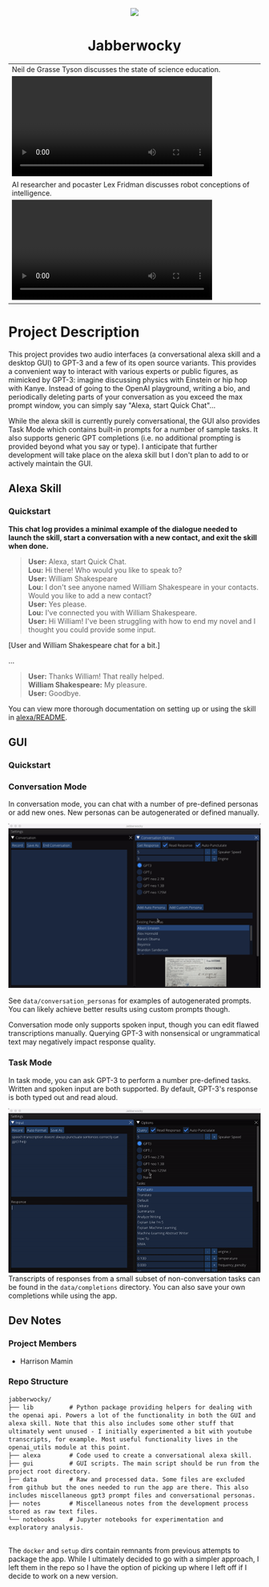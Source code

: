 <p align='center'>
<img src='data/icons/icon.png' height='100'>
<h1 align='center'>Jabberwocky</h1>
</p>

| |
|-|
| Neil de Grasse Tyson discusses the state of science education. |
|<video src="https://user-images.githubusercontent.com/40480855/132139847-0d0014b9-022e-4684-80bf-d46031ca4763.mp4" width="400">|
|AI researcher and pocaster Lex Fridman discusses robot conceptions of intelligence.|
|<video src="https://user-images.githubusercontent.com/40480855/180587882-8eb0e689-86dd-48fe-9ce3-401c360771e8.mp4" width="400">|

    
# Project Description

This project provides two audio interfaces (a conversational alexa skill and a desktop GUI) to GPT-3 and a few of its open source variants. This provides a convenient way to interact with various experts or public figures, as mimicked by GPT-3: imagine discussing physics with Einstein or hip hop with Kanye. Instead of going to the OpenAI playground, writing a bio, and periodically deleting parts of your conversation as you exceed the max prompt window, you can simply say "Alexa, start Quick Chat"...

While the alexa skill is currently purely conversational, the GUI also provides Task Mode which contains built-in prompts for a number of sample tasks. It also supports generic GPT completions (i.e. no additional prompting is provided beyond what you say or type). I anticipate that further development will take place on the alexa skill but I don't plan to add to or actively maintain the GUI.


## Alexa Skill

### Quickstart

**This chat log provides a minimal example of the dialogue needed to launch the skill, start a conversation with a new contact, and exit the skill when done.**

> **User:** Alexa, start Quick Chat.<br>
> **Lou:** Hi there! Who would you like to speak to?<br>
> **User:** William Shakespeare<br>
> **Lou:** I don't see anyone named William Shakespeare in your contacts. Would you like to add a new contact?<br>
> **User:** Yes please.<br>
> **Lou:** I've connected you with William Shakespeare.<br>
> **User:** Hi William! I've been struggling with how to end my novel and I thought you could provide some input.

[User and William Shakespeare chat for a bit.]

...

> **User:** Thanks William! That really helped.<br>
> **William Shakespeare:** My pleasure.<br>
> **User:** Goodbye.

You can view more thorough documentation on setting up or using the skill in [alexa/README](alexa/README.md).

## GUI

### Quickstart

### Conversation Mode

In conversation mode, you can chat with a number of pre-defined personas or add new ones. New personas can be autogenerated or defined manually. 

![](data/clips/demo/add_persona.gif)

See `data/conversation_personas` for examples of autogenerated prompts. You can likely achieve better results using custom prompts though.

Conversation mode only supports spoken input, though you can edit flawed transcriptions manually. Querying GPT-3 with nonsensical or ungrammatical text may negatively impact response quality.

### Task Mode

In task mode, you can ask GPT-3 to perform a number pre-defined tasks. Written and spoken input are both supported. By default, GPT-3's response is both typed out and read aloud.

![](data/clips/demo/punctuation.gif)
Transcripts of responses from a small subset of non-conversation tasks can be found in the `data/completions` directory. You can also save your own completions while using the app.

## Dev Notes

### Project Members
* Harrison Mamin

### Repo Structure
```
jabberwocky/
├── lib          # Python package providing helpers for dealing with the openai api. Powers a lot of the functionality in both the GUI and alexa skill. Note that this also includes some other stuff that ultimately went unused - I initially experimented a bit with youtube transcripts, for example. Most useful functionality lives in the openai_utils module at this point.
├── alexa        # Code used to create a conversational alexa skill.
├── gui          # GUI scripts. The main script should be run from the project root directory. 
├── data         # Raw and processed data. Some files are excluded from github but the ones needed to run the app are there. This also includes miscellaneous gpt3 prompt files and conversational personas.
├── notes        # Miscellaneous notes from the development process stored as raw text files.
└── notebooks    # Jupyter notebooks for experimentation and exploratory analysis.
 
```

The `docker` and `setup` dirs contain remnants from previous attempts to package the app. While I ultimately decided to go with a simpler approach, I left them in the repo so I have the option of picking up where I left off if I decide to work on a new version.


